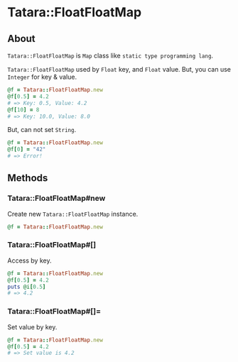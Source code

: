 # Tatara::FloatFloatMap
## About

`Tatara::FloatFloatMap` is `Map` class like `static type programming lang`.

`Tatara::FloatFloatMap` used by `Float` key, and `Float` value.
But, you can use `Integer` for key & value.

```ruby
@f = Tatara::FloatFloatMap.new
@f[0.5] = 4.2
# => Key: 0.5, Value: 4.2
@f[10] = 8
# => Key: 10.0, Value: 8.0
```

But, can not set `String`.

```ruby
@f = Tatara::FloatFloatMap.new
@f[0] = "42"
# => Error!
```

## Methods
### Tatara::FloatFloatMap#new

Create new `Tatara::FloatFloatMap` instance.
```ruby
@f = Tatara::FloatFloatMap.new
```

### Tatara::FloatFloatMap#\[\]

Access by key.

```ruby
@f = Tatara::FloatFloatMap.new
@f[0.5] = 4.2
puts @i[0.5]
# => 4.2
```

### Tatara::FloatFloatMap#\[\]=

Set value by key.

```ruby
@f = Tatara::FloatFloatMap.new
@f[0.5] = 4.2
# => Set value is 4.2
```